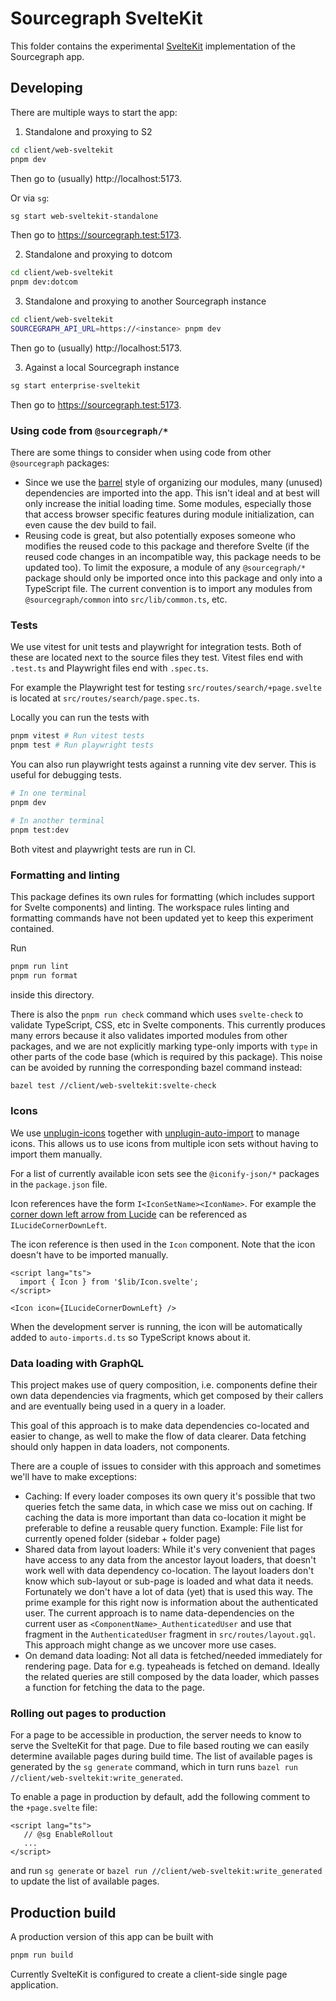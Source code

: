 # Sourcegraph SvelteKit

This folder contains the experimental [SvelteKit](https://kit.svelte.dev/)
implementation of the Sourcegraph app.

## Developing

There are multiple ways to start the app:

1. Standalone and proxying to S2

```bash
cd client/web-sveltekit
pnpm dev
```

Then go to (usually) http://localhost:5173.

Or via `sg`:

```bash
sg start web-sveltekit-standalone
```

Then go to https://sourcegraph.test:5173.

2. Standalone and proxying to dotcom

```bash
cd client/web-sveltekit
pnpm dev:dotcom
```

3. Standalone and proxying to another Sourcegraph instance

```bash
cd client/web-sveltekit
SOURCEGRAPH_API_URL=https://<instance> pnpm dev
```

Then go to (usually) http://localhost:5173.

3. Against a local Sourcegraph instance

```bash
sg start enterprise-sveltekit
```

Then go to https://sourcegraph.test:5173.

### Using code from `@sourcegraph/*`

There are some things to consider when using code from other `@sourcegraph`
packages:

- Since we use the [barrel](https://basarat.gitbook.io/typescript/main-1/barrel)
  style of organizing our modules, many (unused) dependencies are imported into
  the app. This isn't ideal and at best will only increase the initial loading
  time. Some modules, especially those that access browser specific features
  during module initialization, can even cause the dev build to fail.
- Reusing code is great, but also potentially exposes someone who modifies the
  reused code to this package and therefore Svelte (if the reused code changes
  in an incompatible way, this package needs to be updated too). To limit the
  exposure, a module of any `@sourcegraph/*` package should only be imported
  once into this package and only into a TypeScript file.
  The current convention is to import any modules from `@sourcegraph/common`
  into `src/lib/common.ts`, etc.

### Tests

We use vitest for unit tests and playwright for integration tests. Both of these
are located next to the source files they test.
Vitest files end with `.test.ts` and Playwright files end with `.spec.ts`.

For example the Playwright test for testing `src/routes/search/+page.svelte`
is located at `src/routes/search/page.spec.ts`.

Locally you can run the tests with

```sh
pnpm vitest # Run vitest tests
pnpm test # Run playwright tests
```

You can also run playwright tests against a running vite dev server. This is
useful for debugging tests.

```sh
# In one terminal
pnpm dev
```

```sh
# In another terminal
pnpm test:dev
```

Both vitest and playwright tests are run in CI.

### Formatting and linting

This package defines its own rules for formatting (which includes support for
Svelte components) and linting. The workspace rules linting and formatting
commands have not been updated yet to keep this experiment contained.

Run

```sh
pnpm run lint
pnpm run format
```

inside this directory.

There is also the `pnpm run check` command which uses `svelte-check` to validate
TypeScript, CSS, etc in Svelte components. This currently produces many errors
because it also validates imported modules from other packages, and we are not
explicitly marking type-only imports with `type` in other parts of the code
base (which is required by this package).
This noise can be avoided by running the corresponding bazel command instead:

```sh
bazel test //client/web-sveltekit:svelte-check
```

### Icons

We use [unplugin-icons](https://github.com/unplugin/unplugin-icons) together
with [unplugin-auto-import](https://github.com/unplugin/unplugin-auto-import)
to manage icons. This allows us to use icons from multiple icon sets without
having to import them manually.

For a list of currently available icon sets see the `@iconify-json/*` packages
in the `package.json` file.

Icon references have the form `I<IconSetName><IconName>`. For example the
[corner down left arrow from Lucide](https://lucide.dev/icons/corner-down-left)
can be referenced as `ILucideCornerDownLeft`.

The icon reference is then used in the `Icon` component. Note that the icon
doesn't have to be imported manually.

```svelte
<script lang="ts">
  import { Icon } from '$lib/Icon.svelte';
</script>

<Icon icon={ILucideCornerDownLeft} />
```

When the development server is running, the icon will be automatically added to
`auto-imports.d.ts` so TypeScript knows about it.

### Data loading with GraphQL

This project makes use of query composition, i.e. components define their own
data dependencies via fragments, which get composed by their callers and are
eventually being used in a query in a loader.

This goal of this approach is to make data dependencies co-located and easier
to change, as well to make the flow of data clearer. Data fetching should only
happen in data loaders, not components.

There are a couple of issues to consider with this approach and sometimes we'll
have to make exceptions:

- Caching: If every loader composes its own query it's possible that two
  queries fetch the same data, in which case we miss out on caching. If caching
  the data is more important than data co-location it might be preferable to
  define a reusable query function. Example: File list for currently opened
  folder (sidebar + folder page)
- Shared data from layout loaders: While it's very convenient that pages have
  access to any data from the ancestor layout loaders, that doesn't work well
  with data dependency co-location. The layout loaders don't know which
  sub-layout or sub-page is loaded and what data it needs.
  Fortunately we don't have a lot of data (yet) that is used this way. The
  prime example for this right now is information about the authenticated user.
  The current approach is to name data-dependencies on the current user as
  `<ComponentName>_AuthenticatedUser` and use that fragment in the
  `AuthenticatedUser` fragment in `src/routes/layout.gql`.
  This approach might change as we uncover more use cases.
- On demand data loading: Not all data is fetched/needed immediately for
  rendering page. Data for e.g. typeaheads is fetched on demand. Ideally the
  related queries are still composed by the data loader, which passes a
  function for fetching the data to the page.

### Rolling out pages to production

For a page to be accessible in production, the server needs to know to serve the
SvelteKit for that page. Due to file based routing we can easily determine available
pages during build time. The list of available pages is generated by the `sg generate`
command, which in turn runs `bazel run //client/web-sveltekit:write_generated`.

To enable a page in production by default, add the following comment to the `+page.svelte`
file:

```svelte
<script lang="ts">
   // @sg EnableRollout
   ...
</script>
```

and run `sg generate` or `bazel run //client/web-sveltekit:write_generated` to update the
list of available pages.

## Production build

A production version of this app can be built with

```sh
pnpm run build
```

Currently SvelteKit is configured to create a client-side single page
application.
